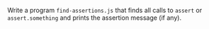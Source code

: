 Write a program `find-assertions.js` that finds all calls to `assert` or `assert.something`
and prints the assertion message (if any).
